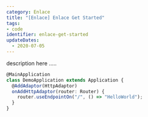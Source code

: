 ```yaml
---
category: Enlace
title: "[Enlace] Enlace Get Started"
tags:
- code
identifier: enlace-get-started
updateDates:
  - 2020-07-05
---
```


description here .....

```typescript
@MainApplication
class DemoApplication extends Application {
  @AddAdaptor(HttpAdaptor)
  onAddHttpAdaptor(router: Router) {
    router.useEndpointOn("/", () => "HelloWorld");
  }
}
```
